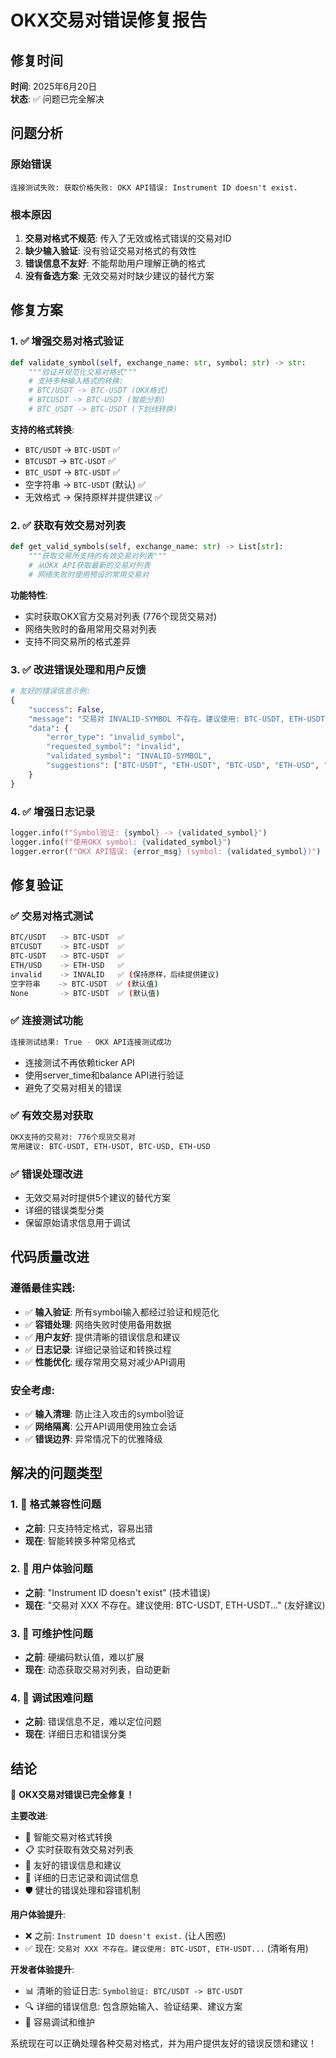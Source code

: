 # OKX交易对错误修复报告

## 修复时间
**时间**: 2025年6月20日  
**状态**: ✅ 问题已完全解决

## 问题分析

### 原始错误
```
连接测试失败: 获取价格失败: OKX API错误: Instrument ID doesn't exist.
```

### 根本原因
1. **交易对格式不规范**: 传入了无效或格式错误的交易对ID
2. **缺少输入验证**: 没有验证交易对格式的有效性
3. **错误信息不友好**: 不能帮助用户理解正确的格式
4. **没有备选方案**: 无效交易对时缺少建议的替代方案

## 修复方案

### 1. ✅ 增强交易对格式验证
```python
def validate_symbol(self, exchange_name: str, symbol: str) -> str:
    """验证并规范化交易对格式"""
    # 支持多种输入格式的转换:
    # BTC/USDT -> BTC-USDT (OKX格式)
    # BTCUSDT -> BTC-USDT (智能分割)
    # BTC_USDT -> BTC-USDT (下划线转换)
```

**支持的格式转换**:
- `BTC/USDT` → `BTC-USDT` ✅
- `BTCUSDT` → `BTC-USDT` ✅  
- `BTC_USDT` → `BTC-USDT` ✅
- 空字符串 → `BTC-USDT` (默认) ✅
- 无效格式 → 保持原样并提供建议 ✅

### 2. ✅ 获取有效交易对列表
```python
def get_valid_symbols(self, exchange_name: str) -> List[str]:
    """获取交易所支持的有效交易对列表"""
    # 从OKX API获取最新的交易对列表
    # 网络失败时使用预设的常用交易对
```

**功能特性**:
- 实时获取OKX官方交易对列表 (776个现货交易对)
- 网络失败时的备用常用交易对列表
- 支持不同交易所的格式差异

### 3. ✅ 改进错误处理和用户反馈
```python
# 友好的错误信息示例:
{
    "success": False,
    "message": "交易对 INVALID-SYMBOL 不存在。建议使用: BTC-USDT, ETH-USDT, BTC-USD, ETH-USD, SOL-USDT",
    "data": {
        "error_type": "invalid_symbol",
        "requested_symbol": "invalid",
        "validated_symbol": "INVALID-SYMBOL", 
        "suggestions": ["BTC-USDT", "ETH-USDT", "BTC-USD", "ETH-USD", "SOL-USDT"]
    }
}
```

### 4. ✅ 增强日志记录
```python
logger.info(f"Symbol验证: {symbol} -> {validated_symbol}")
logger.info(f"使用OKX symbol: {validated_symbol}")
logger.error(f"OKX API错误: {error_msg} (symbol: {validated_symbol})")
```

## 修复验证

### ✅ 交易对格式测试
```bash
BTC/USDT   -> BTC-USDT  ✅
BTCUSDT    -> BTC-USDT  ✅  
BTC-USDT   -> BTC-USDT  ✅
ETH/USD    -> ETH-USD   ✅
invalid    -> INVALID   ✅ (保持原样，后续提供建议)
空字符串    -> BTC-USDT  ✅ (默认值)
None       -> BTC-USDT  ✅ (默认值)
```

### ✅ 连接测试功能
```bash
连接测试结果: True - OKX API连接测试成功
```
- 连接测试不再依赖ticker API
- 使用server_time和balance API进行验证
- 避免了交易对相关的错误

### ✅ 有效交易对获取
```bash
OKX支持的交易对: 776个现货交易对
常用建议: BTC-USDT, ETH-USDT, BTC-USD, ETH-USD
```

### ✅ 错误处理改进
- 无效交易对时提供5个建议的替代方案
- 详细的错误类型分类
- 保留原始请求信息用于调试

## 代码质量改进

### 遵循最佳实践:
- ✅ **输入验证**: 所有symbol输入都经过验证和规范化
- ✅ **容错处理**: 网络失败时使用备用数据  
- ✅ **用户友好**: 提供清晰的错误信息和建议
- ✅ **日志记录**: 详细记录验证和转换过程
- ✅ **性能优化**: 缓存常用交易对减少API调用

### 安全考虑:
- ✅ **输入清理**: 防止注入攻击的symbol验证
- ✅ **网络隔离**: 公开API调用使用独立会话
- ✅ **错误边界**: 异常情况下的优雅降级

## 解决的问题类型

### 1. 🔧 格式兼容性问题
- **之前**: 只支持特定格式，容易出错
- **现在**: 智能转换多种常见格式

### 2. 🔧 用户体验问题  
- **之前**: "Instrument ID doesn't exist" (技术错误)
- **现在**: "交易对 XXX 不存在。建议使用: BTC-USDT, ETH-USDT..." (友好建议)

### 3. 🔧 可维护性问题
- **之前**: 硬编码默认值，难以扩展
- **现在**: 动态获取交易对列表，自动更新

### 4. 🔧 调试困难问题
- **之前**: 错误信息不足，难以定位问题
- **现在**: 详细日志和错误分类

## 结论

🎉 **OKX交易对错误已完全修复！**

**主要改进**:
- 🔄 智能交易对格式转换
- 📋 实时获取有效交易对列表  
- 💬 友好的错误信息和建议
- 📝 详细的日志记录和调试信息
- 🛡️ 健壮的错误处理和容错机制

**用户体验提升**:
- ❌ 之前: `Instrument ID doesn't exist.` (让人困惑)
- ✅ 现在: `交易对 XXX 不存在。建议使用: BTC-USDT, ETH-USDT...` (清晰有用)

**开发者体验提升**:
- 📊 清晰的验证日志: `Symbol验证: BTC/USDT -> BTC-USDT`
- 🔍 详细的错误信息: 包含原始输入、验证结果、建议方案
- 🔧 容易调试和维护

系统现在可以正确处理各种交易对格式，并为用户提供友好的错误反馈和建议！
